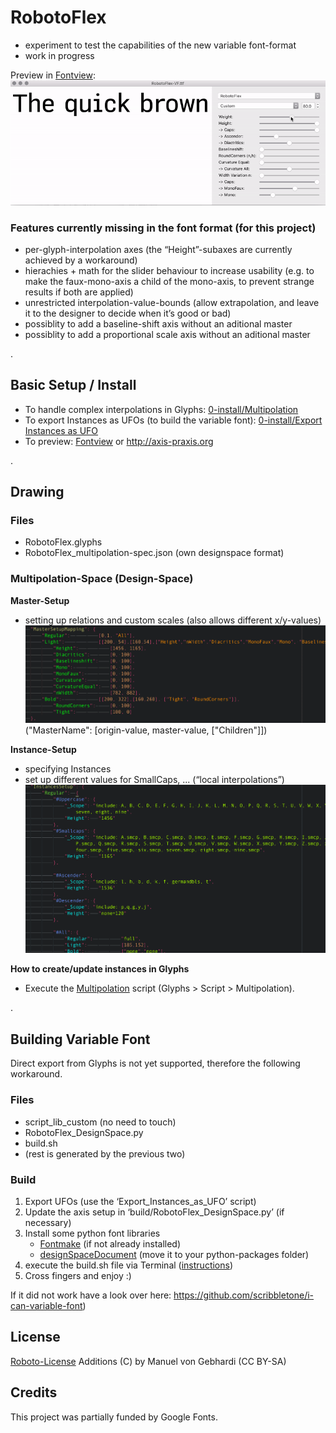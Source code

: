 # RobotoFlex
- experiment to test the capabilities of the new variable font-format
- work in progress

Preview in [Fontview](https://github.com/googlei18n/fontview/releases):
![robotoflex preview](README_media/Preview.gif)

### Features currently missing in the font format (for this project)
- per-glyph-interpolation axes (the “Height”-subaxes are currently achieved by a workaround)
- hierachies + math for the slider behaviour to increase usability (e.g. to make the faux-mono-axis a child of the mono-axis, to prevent strange results if both are applied) 
- unrestricted interpolation-value-bounds (allow extrapolation, and leave it to the designer to decide when it’s good or bad)
- possiblity to add a baseline-shift axis without an aditional master
- possiblity to add a proportional scale axis without an aditional master

.

## Basic Setup / Install
- To handle complex interpolations in Glyphs: [0-install/Multipolation](0-install/)
- To export Instances as UFOs (to build the variable font): [0-install/Export Instances as UFO](0-install/)
- To preview: [Fontview](https://github.com/googlei18n/fontview/releases) or http://axis-praxis.org

.

## Drawing
### Files
- RobotoFlex.glyphs
- RobotoFlex_multipolation-spec.json (own designspace format)
		
### Multipolation-Space (Design-Space)
**Master-Setup**
- setting up relations and custom scales (also allows different x/y-values)
![robotoflex preview](README_media/Multipolation-JSON_MasterSetupMapping.png)
("MasterName": [origin-value, master-value, ["Children"]])

**Instance-Setup**
- specifying Instances
- set up different values for SmallCaps, ...  (“local interpolations”)
![robotoflex preview](README_media/Multipolation-JSON_GlyphSpecificInterpolations.png)

**How to create/update instances in Glyphs**
- Execute the [Multipolation](0-install/) script (Glyphs > Script > Multipolation).

.

## Building Variable Font
Direct export from Glyphs is not yet supported, therefore the following workaround.

### Files
- script_lib_custom (no need to touch)
- RobotoFlex_DesignSpace.py
- build.sh
- (rest is generated by the previous two)


### Build
1. Export UFOs (use the ‘Export_Instances_as_UFO’ script)
2. Update the axis setup in ‘build/RobotoFlex_DesignSpace.py’ (if necessary)
3. Install some python font libraries
	- [Fontmake](https://github.com/googlei18n/fontmake) (if not already installed)
	- [designSpaceDocument](https://github.com/LettError/designSpaceDocument) (move it to your python-packages folder)
4. execute the build.sh file via Terminal ([instructions](https://apple.stackexchange.com/questions/235128/how-do-i-run-a-sh-or-command-file-in-terminal))
5. Cross fingers and enjoy :)

If it did not work have a look over here: https://github.com/scribbletone/i-can-variable-font)

## License
[Roboto-License](https://github.com/google/roboto)
Additions (C) by Manuel von Gebhardi (CC BY-SA)

## Credits
This project was partially funded by Google Fonts.
